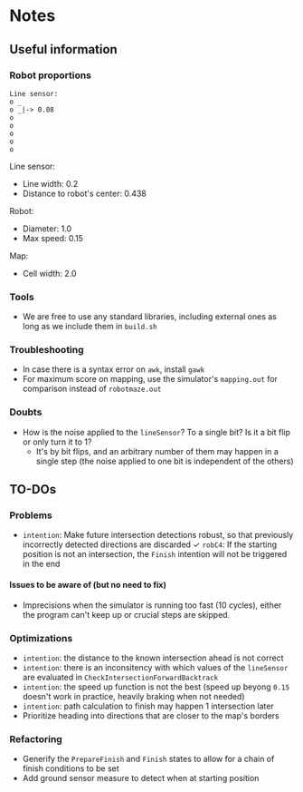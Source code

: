 # Notes

## Useful information

### Robot proportions

```
Line sensor:
o _
o _|-> 0.08
o
o
o
o
o
```

Line sensor:
- Line width: 0.2
- Distance to robot's center: 0.438

Robot:
- Diameter: 1.0
- Max speed: 0.15

Map:
- Cell width: 2.0

### Tools

- We are free to use any standard libraries, including external ones as long as we include them in `build.sh`

### Troubleshooting

- In case there is a syntax error on `awk`, install `gawk`
- For maximum score on mapping, use the simulator's `mapping.out` for comparison instead of `robotmaze.out`

### Doubts

- How is the noise applied to the `lineSensor`? To a single bit? Is it a bit flip or only turn it to 1?
  - It's by bit flips, and an arbitrary number of them may happen in a single step (the noise applied to one bit is independent of the others)

## TO-DOs

### Problems

- `intention`: Make future intersection detections robust, so that previously incorrectly detected directions are discarded
✓ `robC4`: If the starting position is not an intersection, the `Finish` intention will not be triggered in the end

#### Issues to be aware of (but no need to fix)

- Imprecisions when the simulator is running too fast (10 cycles), either the program can't keep up or crucial steps are skipped.

### Optimizations

- `intention`: the distance to the known intersection ahead is not correct
- `intention`: there is an inconsitency with which values of the `lineSensor` are evaluated in `CheckIntersectionForwardBacktrack`
- `intention`: the speed up function is not the best (speed up beyong `0.15` doesn't work in practice, heavily braking when not needed)
- `intention`: path calculation to finish may happen 1 intersection later
- Prioritize heading into directions that are closer to the map's borders

### Refactoring

- Generify the `PrepareFinish` and `Finish` states to allow for a chain of finish conditions to be set
- Add ground sensor measure to detect when at starting position

